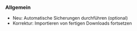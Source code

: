 ### Allgemein
- Neu: Automatische Sicherungen durchführen (optional)
- Korrektur: Importieren von fertigen Downloads fortsetzen
